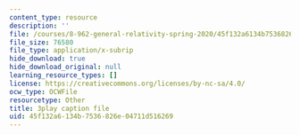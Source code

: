 ```yaml
---
content_type: resource
description: ''
file: /courses/8-962-general-relativity-spring-2020/45f132a6134b7536826e04711d516269_H6eR3sG524M.srt
file_size: 76580
file_type: application/x-subrip
hide_download: true
hide_download_original: null
learning_resource_types: []
license: https://creativecommons.org/licenses/by-nc-sa/4.0/
ocw_type: OCWFile
resourcetype: Other
title: 3play caption file
uid: 45f132a6-134b-7536-826e-04711d516269
---
```

